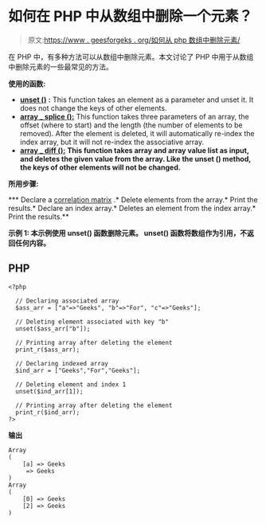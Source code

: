 # 如何在 PHP 中从数组中删除一个元素？

> 原文:[https://www . geesforgeks . org/如何从 php 数组中删除元素/](https://www.geeksforgeeks.org/how-to-delete-an-element-from-an-array-in-php/)

在 PHP 中，有多种方法可以从数组中删除元素。本文讨论了 PHP 中用于从数组中删除元素的一些最常见的方法。

**使用的函数:**

*   [**unset ()**](https://www.geeksforgeeks.org/php-unset-function/) **:** This function takes an element as a parameter and unset it. It does not change the keys of other elements.
*   [**array _ splice ():**](https://www.geeksforgeeks.org/php-array_splice-function/) This function takes three parameters of an array, the offset (where to start) and the length (the number of elements to be removed). After the element is deleted, it will automatically re-index the index array, but it will not re-index the associative array.
*   [**array _ diff ():**](https://www.geeksforgeeks.org/php-array_diff-function/) **This function takes array and array value list as input, and deletes the given value from the array. Like the **unset ()** method, the keys of other elements will not be changed.**

****所用步骤:****

***   Declare a [correlation matrix](https://www.geeksforgeeks.org/associative-arrays-in-php/) .*   Delete elements from the array.*   Print the results.*   Declare an index array.*   Deletes an element from the index array.*   Print the results.**

****示例 1:** 本示例使用 **unset()** 函数删除元素。 **unset()** 函数将数组作为引用，不返回任何内容。**

## **PHP**

```
<?php

  // Declaring associated array
  $ass_arr = ["a"=>"Geeks", "b"=>"For", "c"=>"Geeks"];

  // Deleting element associated with key "b"
  unset($ass_arr["b"]);

  // Printing array after deleting the element
  print_r($ass_arr);

  // Declaring indexed array
  $ind_arr = ["Geeks","For","Geeks"];

  // Deleting element and index 1
  unset($ind_arr[1]);

  // Printing array after deleting the element
  print_r($ind_arr);
?>
```

****输出****

```
Array
(
    [a] => Geeks
     => Geeks
)
Array
(
    [0] => Geeks
    [2] => Geeks
)
```